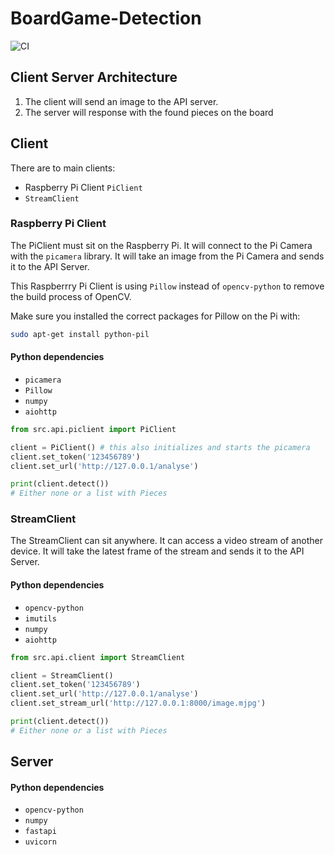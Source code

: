 # BoardGame-Detection
![CI](https://github.com/callFEELD/BoardGame-Detection/workflows/CI/badge.svg)

## Client Server Architecture
1. The client will send an image to the API server.
2. The server will response with the found pieces on the board

## Client
There are to main clients:
+ Raspberry Pi Client `PiClient`
+ `StreamClient`

### Raspberry Pi Client
The PiClient must sit on the Raspberry Pi.
It will connect to the Pi Camera with the `picamera` library.
It will take an image from the Pi Camera and sends it to the API Server.

This Raspberrry Pi Client is using `Pillow` instead of `opencv-python` to
remove the build process of OpenCV.

Make sure you installed the correct packages for Pillow on the Pi with:
```bash
sudo apt-get install python-pil
```

#### Python dependencies
+ `picamera`
+ `Pillow`
+ `numpy`
+ `aiohttp`

```python
from src.api.piclient import PiClient

client = PiClient() # this also initializes and starts the picamera
client.set_token('123456789')
client.set_url('http://127.0.0.1/analyse')

print(client.detect())
# Either none or a list with Pieces
```

### StreamClient
The StreamClient can sit anywhere. It can access a video stream of another device.
It will take the latest frame of the stream and sends it to the API Server.

#### Python dependencies
+ `opencv-python`
+ `imutils`
+ `numpy`
+ `aiohttp`

```python
from src.api.client import StreamClient

client = StreamClient()
client.set_token('123456789')
client.set_url('http://127.0.0.1/analyse')
client.set_stream_url('http://127.0.0.1:8000/image.mjpg')

print(client.detect())
# Either none or a list with Pieces
```

## Server
#### Python dependencies
+ `opencv-python`
+ `numpy`
+ `fastapi`
+ `uvicorn`
